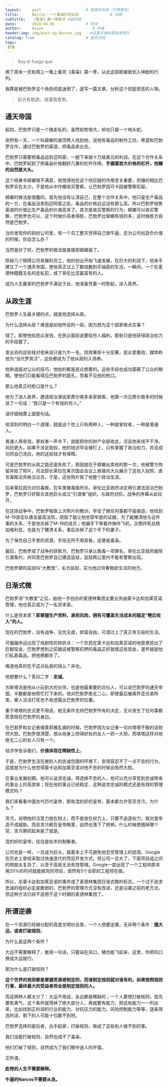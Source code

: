 ```yaml
---
layout:     post                    # 使用的布局（不需要改）
title:      Narcos：一个毒枭的创业史              # 标题 
subtitle:   《毒枭》第一季剧评 #副标题
date:       2018-04-05              # 时间
author:     Keyon                      # 作者
header-img: img/post-bg-Narcos.jpg    #这篇文章标题背景图片
catalog: true                       # 是否归档
tags:
 影像
---
```


> Soy el fuego que

用了周末一天和周三一晚上看完《毒枭》第一季，从此这部剧被我划入神剧的行列。

我算是被巴勃罗这个角色彻底迷倒了，遂写一篇文章，分析这个彻底邪恶的人物。

> 前方有剧透，请谨慎食用。

## 通天帝国
起初，巴勃罗只是一个搞走私的，虽然权势很大，却也只是一个地头蛇。

突然有一天，一个叫蟑螂的谢顶男人找到他，说他有毒品的制作工坊，希望和巴勃罗合作，通过巴勃罗的渠道，把毒品卖出去。

巴勃罗只需要把毒品运到迈阿密，一趟下来就十万级美元的利润，在这个合作关系中，巴勃罗起到了把毒品价格翻好几番的杠杆作用，**手握着放大价格的杠杆，他赚的自然是大头。**

这个结果令蟑螂很不满意，他觉得他在这个供应链的作用至关重要，但赚的相比巴勃罗实在太少。于是他从中作梗收买警察，让巴勃罗因可卡因被警察扣留。

蟑螂的做法是很蠢的。首先他没有认清自己，在整个合作关系中，他只是生产毒品的一方，在毒品没卖到迈阿密之前，毒品的价格远远没有那么高，所以巴勃罗销售渠道的价值比生产毒品的价值高多了。其次是收买警察的行为，蟑螂可以收买警察，巴勃罗也可以，这个时候价高者得胜，巴勃罗比蟑螂有钱的多，这时候胜方自然是巴勃罗。

当你发现你的初创公司里，有一个员工整天觉得自己很牛逼，还为公司创造负价值的时候，你会怎么办？

当然是炒了呗，巴勃罗的做法是直接把蟑螂毙了。

除掉几个阻碍公司发展的员工，他的创业开始飞速发展，在巨大的利润下，他亲手建立了一个通天帝国，使他真正过上了数钱数到手抽筋的生活，一瞬间，一个在麦德林籍籍无名的走私犯，成了哥伦比亚最富有的人。

成为人生赢家的巴勃罗不满足于此，他准备凭着一时势起，进入政界。

## 从政生涯
巴勃罗人生最关键的点，就是他选择从政。

为什么选择从政？难道是如他所说的一般，因为想为这个国家做点实事？

错了。即使他给民众发钱，在民众面前说要给穷人福利，那些只是他获得政治权力的手段罢了。

发出去的这些钱对他来说只是九牛一毛，但效果却十分显著，民众爱戴他，媒体称他为“当代罗宾汉”，这些都成为了他从政的入场券。

他熟谙面对公众的技巧，他给的都是民众想要的。这些手段也成功蒙蔽了公众的眼睛，使他们只能看得见巴勃罗的面孔，而看不见他的枪口。

那么他真正的枪口是什么？

他为了进入政界，邀请政治演说家费尔南多来家做客。他第一次见费尔南多的时候说了一句话：“我只是一个有钱的穷人。”

请仔细揣摩上面那句话。

他深刻的明白一个道理，就是这个世上只有两种人，一种是掌权者，一种是普通人。

普通人再有钱，掌权者一声令下，就能把你的财产全部收走，况且他来钱不干净，风险更大。如果不涉足政权，他的钱迟早会被盯上，只有掌握了政治权力，并且成功将自己洗白，他的这些钱才有保障。

可是巴勃罗的从政之路还是失败了，原因就在于蟑螂出卖他的那一次，他被警方拘留并拍了照片，司法部长莱拉在某次国会会议上直接向大众展示了这张入狱照，直言毒贩没资格当议员，于是，这张照片毁了他整个政治生涯。

后来莱拉因为对抗毒贩，在车里被毒贩所杀。哥伦比亚政府决定用引渡法惩治巴勃罗，巴勃罗只好联合其他巨头成立“引渡者”组织，与政府对抗，战争的序幕从此拉开。

在这场战争中，巴勃罗吸取上次照片的教训，学会了做任何事都不留痕迹。他找到M-19游击队袭击最高法院，烧毁了能让他坐穿牢底的证据，为了能撇清他与这件事的关系，于是他杀掉了M-19的成员；他骗手下带着炸弹炸飞机，企图炸死总统加维利亚，也是为了撇清关系，事后杀掉了这个手下的妻子。

为了保住自己手里的资源，手段无所不用其极，这便是毒枭。

最后，巴勃罗成了战争的获胜方，巴勃罗只承认贩毒一项罪名，哥伦比亚政府废除引渡条约，并同意巴勃罗自己建造监狱，监狱两公里内不能有警察出现。

巴勃罗建的监狱叫“大教堂”，名为监狱，实为他过穷奢极欲生活的地方。

## 日渐式微
巴勃罗进“大教堂”之后，由他一手创办的麦德林集团主要业务由蒙卡达和加莱亚诺管理，他也真正成为了一名资本家。

什么是资本家？**即掌握生产资料，承担风险，拥有可覆盖生活成本的稳定“睡后收入”的人。**

现在的巴勃罗，没有战争，无忧无虞，财富自由，可谓过上了真正帝王般的生活。

可偏偏命运出现了戏剧性的转折点：一个农民在蒙卡达和加莱亚诺的地盘里挖出了巨额现金，巴勃罗想到之前据说被警察扣押的毒品正好就值这些现金，遂怀疑是他们私吞毒品，把他俩都杀了。

难道他真的在乎这点私吞的钱么？非也。

他想要什么？答曰二字：**忠诚**。

古斯塔沃是他从小玩到大的伙伴，也是他最重要的合伙人，可以说巴勃罗的通天帝国，半数都是他帮忙打下来的。他对巴勃罗绝无二心，即使最后被奥乔亚兄弟所害，被人活活打死也不肯透露出巴勃罗的位置。

妻子塔塔的忠贞更不用说，她无条件支持巴勃罗所有的决定，无论发生了任何事都愿意陪在巴勃罗的身边。

在巴勃罗和女记者维莱莉雅乱搞的时候，巴勃罗因为女记者一句对塔塔不敬的话勃然大怒。巴勃罗很清楚，想从他身上捞得好处的女人一抓一大把，而塔塔这样对他绝无二心的女人只有一个。

经济学告诉我们，**价值体现在稀缺性上**。

于是，巴勃罗生活在被别人的忠诚包围的环境下，变得容忍不了一点不忠的行为，这就是为什么他觉得蒙卡达和加莱亚诺对他不忠的时候会勃然大怒。

在事业发展初期，他可以追求忠诚，筛选掉不忠的人，他可以充分享受到忠诚带来的事业上的高效率；现在他的事业已经稳定，这种追求忠诚的模式还是有效的管理模式吗？

我们来看看中国古代历代皇帝，那些混的好的皇帝，基本都允许官员贪污，为什么？

贪污，说明他的注意力放在财上，而不是放在权力上，只要不追逐权力，就对皇帝造不成威胁。而且贪污都在皇帝眼里，自然也落下了把柄，什么时候想搞掉哪个官，贪污罪抓起来毙了就是。

混的好的皇帝，往往是权术的制衡者。

公司也是一样，一旦成为巨头，就基本上不可避免地忍受管理上的低效。Google在历史上曾经采取过快速迭代的项目开发方式，但公司一旦大了，下面项目组之间的网就太复杂了，以至于高层无法有效管理。Google一度出现了一个工程师原本用20%的时间就能做完的项目，居然有5个全职的工程师在做。

所以，杀蒙卡达和加莱亚诺的事件成了麦德林集团日渐式微的标志。一个过于追求忠诚的组织必定是脆弱的，巴勃罗的管理方式没有改进，还是沿袭之前的老方法，但这种方法已经不适用于这个时期的麦德林集团了。

## 所谓逆袭
在一个资源已经被分配的高度文明社会里，一个人想要逆袭，无非两个条件：**撞大运，或者打破规则**。

为什么是这两个条件？

大运不需要解释了，套用一句话，只要站在风口，猪也能飞起来，这里，你把风口换成大运就行。

那为什么是打破规则？

**这个世界的规则都是掌握资源者制定的，而谁制定规则就对谁有利，如果按照规则行事，最终最大的受益者将会是制定规则的人。**

而这两种人都太少了：大运不用说，永远都是稀缺的；一个人要想打破规则，首先要有勇气，这个条件就筛掉了绝大部分人，再就要有能力，把这些能力一一列出来，比如找到正利润的行业的能力、对抗压力的能力、风险控制能力等等，逐条筛选的话，剩下的人可能十位数不到吧。

巴勃罗选择的是后者，白手起家，打破规则，做成了这些别人做不到的事。

我们没能打破规则，自然也成不了毒枭。

他们打破了规则，自然成为了我们眼中迷人的坏蛋。

正所谓，

**彪悍的人生不需要解释。**

**牛逼的Narcos不需要从良。**